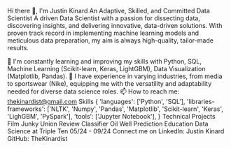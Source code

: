 Hi there 👋, I'm Justin Kinard 
An Adaptive, Skilled, and Committed Data Scientist
A driven Data Scientist with a passion for dissecting data, discovering insights, and delivering innovative, data-driven solutions. With proven track record in implementing machine learning models and meticulous data preparation, my aim is always high-quality, tailor-made results.

🌱 I'm constantly learning and improving my skills with Python, SQL, Machine Learning (Scikit-learn, Keras, LightGBM), Data Visualization (Matplotlib, Pandas).
💼 I have experience in varying industries, from media to sportswear (Nike), equipping me with the versatility and adaptability needed for diverse data science roles.
📫 How to reach me: thekinardist@gmail.com
Skills
{
  'languages': ['Python', 'SQL'],
  'libraries-frameworks': ['NLTK', 'Numpy', 'Pandas', 'Matplotlib', 'Scikit-learn', 'Keras', 'LighGBM', 'PySpark'],
  'tools': ['Jupyter Notebook'],
}
Technical Projects
Film Junky Union Review Classifier
Oil Well Prediction
Education
Data Science at Triple Ten 05/24 - 09/24 
Connect me on
LinkedIn: Justin Kinard
GitHub: TheKinardist
